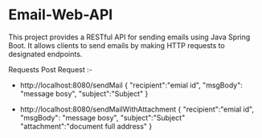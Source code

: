 # Email-Web-API
This project provides a RESTful API for sending emails using Java Spring Boot. It allows clients to send emails by making HTTP requests to designated endpoints.

Requests
Post Request :-
* http://localhost:8080/sendMail
  {
    "recipient":"emial id",
    "msgBody": "message bosy",
    "subject":"Subject"
  }
  
* http://localhost:8080/sendMailWithAttachment
  {
     "recipient":"emial id",
    "msgBody": "message bosy",
    "subject":"Subject"
    "attachment":"document full address"
  }
